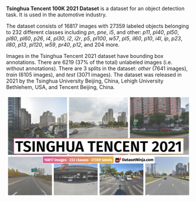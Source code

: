 **Tsinghua Tencent 100K 2021 Dataset** is a dataset for an object detection task. It is used in the automotive industry. 

The dataset consists of 16817 images with 27359 labeled objects belonging to 232 different classes including *pn*, *pne*, *i5*, and other: *p11*, *pl40*, *pl50*, *pl80*, *pl60*, *p26*, *i4*, *pl30*, *i2*, *i2r*, *p5*, *pl100*, *w57*, *pl5*, *il60*, *p10*, *i4l*, *ip*, *p23*, *il80*, *p13*, *pl120*, *w59*, *pr40*, *p12*, and 204 more.

Images in the Tsinghua Tencent 2021 dataset have bounding box annotations. There are 6219 (37% of the total) unlabeled images (i.e. without annotations). There are 3 splits in the dataset: *other* (7641 images), *train* (6105 images), and *test* (3071 images). The dataset was released in 2021 by the Tsinghua University Beijing, China, Lehigh University Bethlehem, USA, and Tencent Beijing, China.

<img src="https://github.com/dataset-ninja/tt100k-2021/raw/main/visualizations/poster.png">
